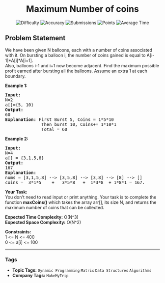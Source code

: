 <h1 align="center">Maximum Number of coins</h1>

<p align="center">
  <img alt="Difficulty" title="Difficulty" src="https://custom-icon-badges.demolab.com/badge/Difficulty: Hard-1F222E?style=for-the-badge&logoColor=white&logo=fire"/>
  <img alt="Accuracy" title="Accuracy" src="https://custom-icon-badges.demolab.com/badge/Accuracy: 67.12%25-1F222E?style=for-the-badge&logoColor=white&logo=target"/>
  <img alt="Submissions" title="Submissions" src="https://custom-icon-badges.demolab.com/badge/Submissions: 19K+-1F222E?style=for-the-badge&logoColor=white&logo=repo"/>
  <img alt="Points" title="Points" src="https://custom-icon-badges.demolab.com/badge/Points: 8-1F222E?style=for-the-badge&logoColor=white&logo=award"/>
  <img alt="Average Time" title="Average Time" src="https://custom-icon-badges.demolab.com/badge/Average%20Time: N/A-1F222E?style=for-the-badge&logoColor=white&logo=clock"/>
</p>

## Problem Statement

We have been given N balloons, each with a number of coins associated with it. On bursting a balloon i, the number of coins gained is equal to A[i-1]*A[i]*A[i+1].<br>
Also, balloons i-1 and i+1 now become adjacent. Find the maximum possible profit earned after bursting all the balloons. Assume an extra 1 at each boundary.

<b>Example 1:</b>

<pre><b>Input</b><b>:</b> 
N=2
a[]={5, 10}
<b>Output:</b> 
60
<b>Explanation:</b> First Burst 5, Coins = 1*5*10
              Then burst 10, Coins+= 1*10*1
              Total = 60</pre>

<b>Example 2:</b>

<pre><b>Input:</b>
N=4
a[] = {3,1,5,8}
<b>Output:
</b>167
<b>Explanation:</b>
nums = [3,1,5,8] --> [3,5,8] --> [3,8] --> [8] --> []
coins =  3*1*5    +   3*5*8   +  1*3*8  + 1*8*1 = 167.</pre>

<b>Your Task:  </b><br>
You don't need to read input or print anything. Your task is to complete the function <b>maxCoins()</b> which takes the array arr[], its size N, and returns the maximum number of coins that can be collected.

<b>Expected Time Complexity:</b> O(N^3)<br>
<b>Expected Space Complexity:</b> O(N^2)

<b>Constraints:</b><br>
1 <= N <= 400<br>
0 <= a[i] <= 100<br>


<hr>

### Tags
- **Topic Tags:** `Dynamic Programming` `Matrix` `Data Structures` `Algorithms`
- **Company Tags:** `MakeMyTrip`
